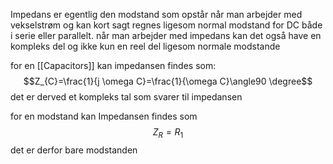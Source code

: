 Impedans er egentlig den modstand som opstår når man arbejder med vekselstrøm og kan kort sagt regnes ligesom normal modstand for DC både i serie eller parallelt. når man arbejder med impedans kan det også have en kompleks del og ikke kun en reel del ligesom normale modstande

for en [[Capacitors]] kan impedansen findes som:
$$Z_{C}=\frac{1}{j \omega C}=\frac{1}{\omega C}\angle90 \degree$$
det er derved et kompleks tal som svarer til impedansen

for en modstand kan Impedansen findes som
$$Z_{R}=R_{1}$$
det er derfor bare modstanden
